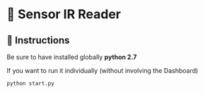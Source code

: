 # :vertical_traffic_light: Sensor IR Reader

## :page_facing_up: Instructions

Be sure to have installed globally __python 2.7__

If you want to run it individually (without involving the Dashboard)

```
python start.py
```

